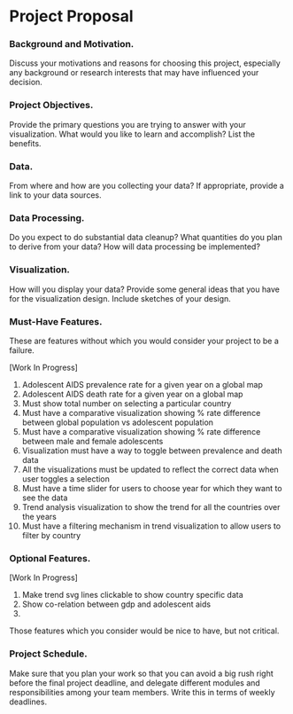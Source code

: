 Project Proposal
===

### Background and Motivation. 

Discuss your motivations and reasons for choosing this project, especially any background or research interests that may have influenced your decision.

### Project Objectives. 

Provide the primary questions you are trying to answer with your visualization. What would you like to learn and accomplish? List the benefits.

### Data. 

From where and how are you collecting your data? If appropriate, provide a link to your data sources.

### Data Processing. 

Do you expect to do substantial data cleanup? What quantities do you plan to derive from your data? How will data processing be implemented?

### Visualization. 

How will you display your data? Provide some general ideas that you have for the visualization design. Include sketches of your design.

### Must-Have Features. 

These are features without which you would consider your project to be a failure.

[Work In Progress]

1. Adolescent AIDS prevalence rate for a given year on a global map
2. Adolescent AIDS death rate for a given year on a global map
3. Must show total number on selecting a particular country
4. Must have a comparative visualization showing % rate difference between global population vs adolescent population
5. Must have a comparative visualization showing % rate difference between male and female adolescents
6. Visualization must have a way to toggle between prevalence and death data
7. All the visualizations must be updated to reflect the correct data when user toggles a selection
8. Must have a time slider for users to choose year for which they want to see the data
9. Trend analysis visualization to show the trend for all the countries over the years
10. Must have a filtering mechanism in trend visualization to allow users to filter by country


### Optional Features. 

[Work In Progress]

1. Make trend svg lines clickable to show country specific data
2. Show co-relation between gdp and adolescent aids
3. 

Those features which you consider would be nice to have, but not critical.

### Project Schedule. 

Make sure that you plan your work so that you can avoid a big rush right before the final project deadline, and delegate different modules and responsibilities among your team members. Write this in terms of weekly deadlines.